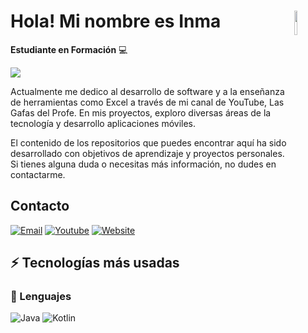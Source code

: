 # <img src="./images/sticker.png" width=10% align=right /> Hola! Mi nombre es Inma

**Estudiante en Formación** 💻 

<a href="https://igijon.netlify.app/" target="_blank"><img src="./images/banner.jpeg" 
   borderRadius='1rem' boxShadow = '0 5px 18px rgba(0,0,0,0.3)'></a>
</p>

Actualmente me dedico al desarrollo de software y a la enseñanza de herramientas como Excel a través de mi canal de YouTube, Las Gafas del Profe. En mis proyectos, exploro diversas áreas de la tecnología y desarrollo aplicaciones móviles.

El contenido de los repositorios que puedes encontrar aquí ha sido desarrollado con objetivos de aprendizaje y proyectos personales. Si tienes alguna duda o necesitas más información, no dudes en contactarme.


## Contacto

[![Email](https://img.shields.io/badge/Mail-D14836?style=for-the-badge&logo=gmail&logoColor=white)](mailto:cristobalbelcor@gmail.com)
[![Youtube](https://img.shields.io/badge/YouTube-FF0000?style=for-the-badge&logo=youtube&logoColor=white)](https://www.youtube.com/@Lasgafasdelprofe/featured)
[![Website](https://img.shields.io/badge/website-000000?style=for-the-badge&logo=About.me&logoColor=white)](https://cristobalbelcor.wixsite.com/site1)


## ⚡ Tecnologías más usadas

### 🚀 Lenguajes

![Java](https://img.shields.io/badge/Java-ED8B00?style=for-the-badge&logo=java&logoColor=white)
![Kotlin](https://img.shields.io/badge/Kotlin-FFD43B?style=for-the-badge&logo=kotlin&logoColor=306998)

